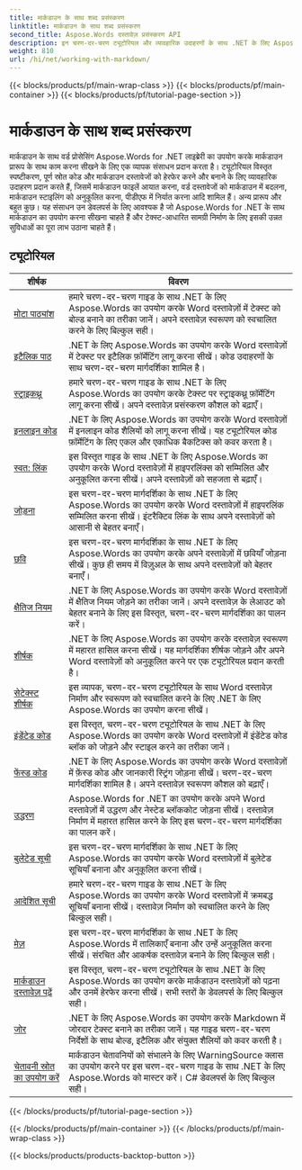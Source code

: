 ```yaml
---
title: मार्कडाउन के साथ शब्द प्रसंस्करण
linktitle: मार्कडाउन के साथ शब्द प्रसंस्करण
second_title: Aspose.Words दस्तावेज़ प्रसंस्करण API
description: इन चरण-दर-चरण ट्यूटोरियल और व्यावहारिक उदाहरणों के साथ .NET के लिए Aspose.Words का उपयोग करके Word दस्तावेज़ों में मार्कडाउन सिंटैक्स के साथ काम करना सीखें।
weight: 810
url: /hi/net/working-with-markdown/
---
```


{{< blocks/products/pf/main-wrap-class >}}
{{< blocks/products/pf/main-container >}}
{{< blocks/products/pf/tutorial-page-section >}}

# मार्कडाउन के साथ शब्द प्रसंस्करण


मार्कडाउन के साथ वर्ड प्रोसेसिंग Aspose.Words for .NET लाइब्रेरी का उपयोग करके मार्कडाउन प्रारूप के साथ काम करना सीखने के लिए एक व्यापक संसाधन प्रदान करता है। ट्यूटोरियल विस्तृत स्पष्टीकरण, पूर्ण स्रोत कोड और मार्कडाउन दस्तावेजों को हेरफेर करने और बनाने के लिए व्यावहारिक उदाहरण प्रदान करते हैं, जिसमें मार्कडाउन फाइलें आयात करना, वर्ड दस्तावेजों को मार्कडाउन में बदलना, मार्कडाउन स्टाइलिंग को अनुकूलित करना, पीडीएफ में निर्यात करना आदि शामिल हैं। अन्य प्रारूप और बहुत कुछ। यह संसाधन उन डेवलपर्स के लिए आवश्यक है जो Aspose.Words for .NET के साथ मार्कडाउन का उपयोग करना सीखना चाहते हैं और टेक्स्ट-आधारित सामग्री निर्माण के लिए इसकी उन्नत सुविधाओं का पूरा लाभ उठाना चाहते हैं।

 ## ट्यूटोरियल
| शीर्षक | विवरण |
| --- | --- |
| [मोटा पाठ्यांश](./bold-text/) | हमारे चरण-दर-चरण गाइड के साथ .NET के लिए Aspose.Words का उपयोग करके Word दस्तावेज़ों में टेक्स्ट को बोल्ड बनाने का तरीका जानें। अपने दस्तावेज़ स्वरूपण को स्वचालित करने के लिए बिल्कुल सही। |
| [इटैलिक पाठ](./italic-text/) | .NET के लिए Aspose.Words का उपयोग करके Word दस्तावेज़ों में टेक्स्ट पर इटैलिक फ़ॉर्मेटिंग लागू करना सीखें। कोड उदाहरणों के साथ चरण-दर-चरण मार्गदर्शिका शामिल है। |
| [स्ट्राइकथ्रू](./strikethrough/) | हमारे चरण-दर-चरण गाइड के साथ .NET के लिए Aspose.Words का उपयोग करके टेक्स्ट पर स्ट्राइकथ्रू फ़ॉर्मेटिंग लागू करना सीखें। अपने दस्तावेज़ प्रसंस्करण कौशल को बढ़ाएँ। |
| [इनलाइन कोड](./inline-code/) | .NET के लिए Aspose.Words का उपयोग करके Word दस्तावेज़ों में इनलाइन कोड शैलियों को लागू करना सीखें। यह ट्यूटोरियल कोड फ़ॉर्मेटिंग के लिए एकल और एकाधिक बैकटिक्स को कवर करता है। |
| [स्वत: लिंक](./autolink/) | इस विस्तृत गाइड के साथ .NET के लिए Aspose.Words का उपयोग करके Word दस्तावेज़ों में हाइपरलिंक्स को सम्मिलित और अनुकूलित करना सीखें। अपने दस्तावेज़ों को सहजता से बढ़ाएँ। |
| [जोड़ना](./link/) | इस चरण-दर-चरण मार्गदर्शिका के साथ .NET के लिए Aspose.Words का उपयोग करके Word दस्तावेज़ों में हाइपरलिंक सम्मिलित करना सीखें। इंटरैक्टिव लिंक के साथ अपने दस्तावेज़ों को आसानी से बेहतर बनाएँ। |
| [छवि](./image/) | इस चरण-दर-चरण मार्गदर्शिका के साथ .NET के लिए Aspose.Words का उपयोग करके अपने दस्तावेज़ों में छवियाँ जोड़ना सीखें। कुछ ही समय में विज़ुअल के साथ अपने दस्तावेज़ों को बेहतर बनाएँ। |
| [क्षैतिज नियम](./horizontal-rule/) | .NET के लिए Aspose.Words का उपयोग करके Word दस्तावेज़ों में क्षैतिज नियम जोड़ने का तरीका जानें। अपने दस्तावेज़ के लेआउट को बेहतर बनाने के लिए इस विस्तृत, चरण-दर-चरण मार्गदर्शिका का पालन करें। |
| [शीर्षक](./heading/) | .NET के लिए Aspose.Words का उपयोग करके दस्तावेज़ स्वरूपण में महारत हासिल करना सीखें। यह मार्गदर्शिका शीर्षक जोड़ने और अपने Word दस्तावेज़ों को अनुकूलित करने पर एक ट्यूटोरियल प्रदान करती है। |
| [सेटेक्स्ट शीर्षक](./setext-heading/) | इस व्यापक, चरण-दर-चरण ट्यूटोरियल के साथ Word दस्तावेज़ निर्माण और स्वरूपण को स्वचालित करने के लिए .NET के लिए Aspose.Words का उपयोग करना सीखें। |
| [इंडेंटेड कोड](./indented-code/) | इस विस्तृत, चरण-दर-चरण ट्यूटोरियल के साथ .NET के लिए Aspose.Words का उपयोग करके Word दस्तावेज़ों में इंडेंटेड कोड ब्लॉक को जोड़ने और स्टाइल करने का तरीका जानें। |
| [फेंस्ड कोड](./fenced-code/) | .NET के लिए Aspose.Words का उपयोग करके Word दस्तावेज़ों में फ़ेंस्ड कोड और जानकारी स्ट्रिंग जोड़ना सीखें। चरण-दर-चरण मार्गदर्शिका शामिल है। अपने दस्तावेज़ स्वरूपण कौशल को बढ़ाएँ। |
| [उद्धरण](./quote/) | Aspose.Words for .NET का उपयोग करके अपने Word दस्तावेज़ों में उद्धरण और नेस्टेड ब्लॉककोट जोड़ना सीखें। दस्तावेज़ निर्माण में महारत हासिल करने के लिए इस चरण-दर-चरण मार्गदर्शिका का पालन करें। |
| [बुलेटेड सूची](./bulleted-list/) | इस चरण-दर-चरण मार्गदर्शिका के साथ .NET के लिए Aspose.Words का उपयोग करके Word दस्तावेज़ों में बुलेटेड सूचियाँ बनाना और अनुकूलित करना सीखें। |
| [आदेशित सूची](./ordered-list/) | हमारे चरण-दर-चरण गाइड के साथ .NET के लिए Aspose.Words का उपयोग करके Word दस्तावेज़ों में क्रमबद्ध सूचियाँ बनाना सीखें। दस्तावेज़ निर्माण को स्वचालित करने के लिए बिल्कुल सही। |
| [मेज़](./table/) | इस चरण-दर-चरण मार्गदर्शिका के साथ .NET के लिए Aspose.Words में तालिकाएँ बनाना और उन्हें अनुकूलित करना सीखें। संरचित और आकर्षक दस्तावेज़ बनाने के लिए बिल्कुल सही। |
| [मार्कडाउन दस्तावेज़ पढ़ें](./read-markdown-document/) | इस विस्तृत, चरण-दर-चरण ट्यूटोरियल के साथ .NET के लिए Aspose.Words का उपयोग करके मार्कडाउन दस्तावेज़ों को पढ़ना और उनमें हेरफेर करना सीखें। सभी स्तरों के डेवलपर्स के लिए बिल्कुल सही। |
| [जोर](./emphases/) | .NET के लिए Aspose.Words का उपयोग करके Markdown में जोरदार टेक्स्ट बनाने का तरीका जानें। यह गाइड चरण-दर-चरण निर्देशों के साथ बोल्ड, इटैलिक और संयुक्त शैलियों को कवर करती है। |
| [चेतावनी स्रोत का उपयोग करें](./use-warning-source/) | मार्कडाउन चेतावनियों को संभालने के लिए WarningSource क्लास का उपयोग करने पर इस चरण-दर-चरण गाइड के साथ .NET के लिए Aspose.Words को मास्टर करें। C# डेवलपर्स के लिए बिल्कुल सही। |
{{< /blocks/products/pf/tutorial-page-section >}}

{{< /blocks/products/pf/main-container >}}
{{< /blocks/products/pf/main-wrap-class >}}

{{< blocks/products/products-backtop-button >}}
